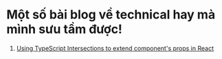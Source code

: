 # Một số bài blog về technical hay mà mình sưu tầm được!

1. [Using TypeScript Intersections to extend component's props in React](https://github.com/tadtn/blog/react-component-without-props.md)
